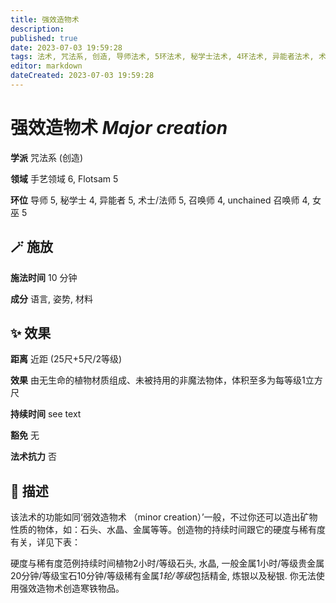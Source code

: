 ```yaml
---
title: 强效造物术
description: 
published: true
date: 2023-07-03 19:59:28
tags: 法术, 咒法系, 创造, 导师法术, 5环法术, 秘学士法术, 4环法术, 异能者法术, 术士/法师法术, 召唤师法术, unchained 召唤师法术, 女巫法术, 手艺领域, Flotsam
editor: markdown
dateCreated: 2023-07-03 19:59:28
---
```


# **强效造物术** *Major creation*

**学派** 咒法系 (创造) 

**领域** 手艺领域 6, Flotsam 5

**环位** 导师 5, 秘学士 4, 异能者 5, 术士/法师 5, 召唤师 4, unchained 召唤师 4, 女巫 5

## 🪄 施放

**施法时间** 10 分钟

**成分** 语言, 姿势, 材料

## ✨ 效果  

**距离** 近距 (25尺+5尺/2等级) 

**效果** 由无生命的植物材质组成、未被持用的非魔法物体，体积至多为每等级1立方尺 

**持续时间** see text 

**豁免** 无

**法术抗力** 否

## 📖 描述

该法术的功能如同‘弱效造物术 （minor creation）’一般，不过你还可以造出矿物性质的物体，如：石头、水晶、金属等等。创造物的持续时间跟它的硬度与稀有度有关，详见下表：

 硬度与稀有度范例持续时间植物2小时/等级石头, 水晶, 一般金属1小时/等级贵金属20分钟/等级宝石10分钟/等级稀有金属*1轮/等级*包括精金, 炼银以及秘银. 你无法使用强效造物术创造寒铁物品。 
    